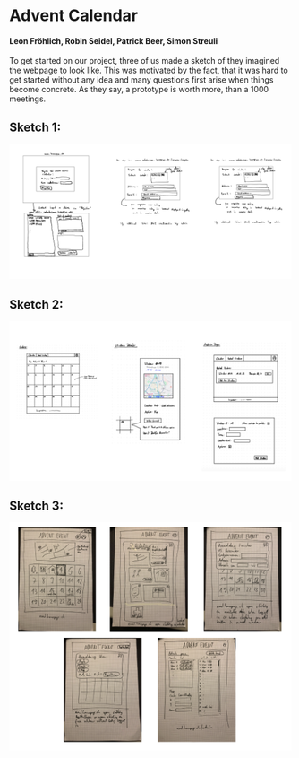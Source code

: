 # Advent Calendar


#### Leon Fröhlich, Robin Seidel, Patrick Beer, Simon Streuli

To get started on our project, three of us made a sketch of they imagined the webpage to look like. This was motivated by the fact, that it was hard to get started without any idea and many questions first arise when things become concrete. As they say, a prototype is worth more, than a 1000 meetings. 
## Sketch 1:

<img src="/sketch1.png">

## Sketch 2: 

<img src="/sketch2.png">

## Sketch 3: 

<img src="/sketch3.png">
